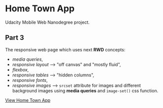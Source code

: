 # Home Town App
Udacity Mobile Web Nanodegree project.

## Part 3
The responsive web page which uses next **RWD** concepts:
- *media queries*,
- *responsive layout* --> "off canvas" and "mostly fluid",
- *flexbox*,
- *responsive tables* --> "hidden columns",
- *responsive fonts*,
- *responsive images* --> `srcset` attribute for images and different  
background images using **media queries** and `image-set()` css function.

[View Home Town App](https://mar-bi.github.io/home-town-app/)
